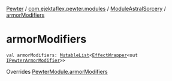 [Pewter](../../index.md) / [com.ejektaflex.pewter.modules](../index.md) / [ModuleAstralSorcery](index.md) / [armorModifiers](./armor-modifiers.md)

# armorModifiers

`val armorModifiers: `[`MutableList`](https://kotlinlang.org/api/latest/jvm/stdlib/kotlin.collections/-mutable-list/index.html)`<`[`EffectWrapper`](../../com.ejektaflex.pewter.api.core/-effect-wrapper/index.md)`<out `[`IPewterArmorModifier`](../../com.ejektaflex.pewter.api.core.modifiers/-i-pewter-armor-modifier.md)`>>`

Overrides [PewterModule.armorModifiers](../../com.ejektaflex.pewter.api.core/-pewter-module/armor-modifiers.md)

